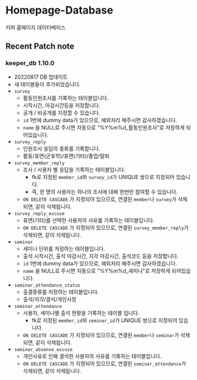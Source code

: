 

# Homepage-Database

키퍼 홈페이지 데이터베이스

## Recent Patch note
### keeper_db 1.10.0
- 20220817 DB 업데이트
- 새 테이블들이 추가되었습니다.
- `survey` 
    - 활동인원조사를 기록하는 테이블입니다.
    - 시작시간, 마감시간등을 저장합니다.
    - 공개 / 비공개를 지정할 수 있습니다.
    - `id` 1번에 dummy data가 있으므로, 예외처리 해주시면 감사하겠습니다.
    - `name` 을 NULL로 주시면 자동으로 "%Y%m%d_활동인원조사"로 저장하게 되어있습니다.
- `survey_reply`
    - 인원조사 응답의 종류를 기록합니다.
    - 활동/휴면(군휴학)/휴면(기타)/졸업/탈퇴
- `survey_member_reply`
    - 조사 / 사용자 별 응답을 기록하는 테이블입니다.
        - fk로 지정된 `member_id`와 `survey_id`가 UNIQUE 쌍으로 지정되어 있습니다.
        - 즉, 한 명의 사용자는 하나의 조사에 대해 한번만 참여할 수 있습니다.
    - `ON DELETE CASCADE` 가 지정되어 있으므로, 연결된 `member`나 `survey`가 삭제되면, 같이 삭제됩니다.
- `survey_reply_excuse`
    - 휴면(기타)를 선택한 사용자의 사유를 기록하는 테이블입니다.
    - `ON DELETE CASCADE` 가 지정되어 있으므로, 연결된 `survey_member_reply`가 삭제되면, 같이 삭제됩니다.
- `seminar`
    - 세미나 단위를 저장하는 테이블입니다.
    - 출석 시작시간, 출석 마감시간, 지각 마감시간, 출석코드 등을 저장합니다.
    - `id` 1번에 dummy data가 있으므로, 예외처리 해주시면 감사하겠습니다.
    - `name` 을 NULL로 주시면 자동으로 "%Y%m%d_세미나"로 저장하게 되어있습니다.
- `seminar_attendance_status`
    - 출결종류를 저장하는 테이블입니다.
    - 출석/지각/결석/개인사정
- `seminar_attendance`
    - 사용자, 세미나별 출석 현황을 기록하는 테이블 입니다.
        - fk로 지정된 `member_id`와 `seminar_id`가 UNIQUE 쌍으로 지정되어 있습니다.
    - `ON DELETE CASCADE` 가 지정되어 있으므로, 연결된 `member`나 `seminar`가 삭제되면, 같이 삭제됩니다.
- `seminar_absense_excuse`
    - 개인사유로 인해 결석한 사용자의 사유를 기록하는 테이블입니다.
    - `ON DELETE CASCADE` 가 지정되어 있으므로, 연결된 `seminar_attendance`가 삭제되면, 같이 삭제됩니다.
